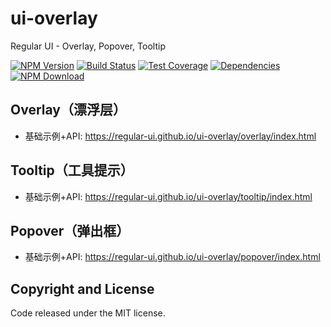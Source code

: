 # ui-overlay

Regular UI - Overlay, Popover, Tooltip

[![NPM Version][npm-img]][npm-url]
[![Build Status][travis-img]][travis-url]
[![Test Coverage][coveralls-img]][coveralls-url]
[![Dependencies][david-img]][david-url]
[![NPM Download][download-img]][download-url]

[npm-img]: http://img.shields.io/npm/v/rgui-ui-overlay.svg?style=flat-square
[npm-url]: http://npmjs.org/package/rgui-ui-overlay
[travis-img]: https://img.shields.io/travis/regular-ui/ui-overlay.svg?style=flat-square
[travis-url]: https://travis-ci.org/regular-ui/ui-overlay
[coveralls-img]: https://img.shields.io/coveralls/regular-ui/ui-overlay.svg?style=flat-square
[coveralls-url]: https://coveralls.io/r/regular-ui/ui-overlay
[david-img]: http://img.shields.io/david/regular-ui/ui-overlay.svg?style=flat-square
[david-url]: https://david-dm.org/regular-ui/ui-overlay
[download-img]: https://img.shields.io/npm/dm/rgui-ui-overlay.svg?style=flat-square
[download-url]: https://npmjs.org/package/rgui-ui-overlay

## Overlay（漂浮层）

- 基础示例+API: https://regular-ui.github.io/ui-overlay/overlay/index.html

## Tooltip（工具提示）

- 基础示例+API: https://regular-ui.github.io/ui-overlay/tooltip/index.html

## Popover（弹出框）

- 基础示例+API: https://regular-ui.github.io/ui-overlay/popover/index.html

## Copyright and License

Code released under the MIT license.
